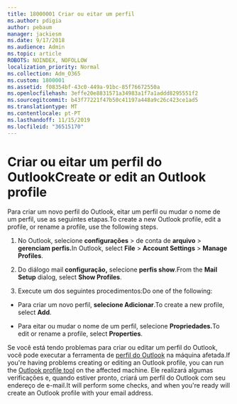 ```yaml
---
title: 18000001 Criar ou eitar um perfil
ms.author: pdigia
author: pebaum
manager: jackiesm
ms.date: 9/17/2018
ms.audience: Admin
ms.topic: article
ROBOTS: NOINDEX, NOFOLLOW
localization_priority: Normal
ms.collection: Adm_O365
ms.custom: 1800001
ms.assetid: f08354bf-43c0-449a-91bc-85f76672550a
ms.openlocfilehash: 3effe20e8831571a34983a1f7a1addd8295551f2
ms.sourcegitcommit: b43f77221f47b50c41197a448a9c26c423ce1ad5
ms.translationtype: MT
ms.contentlocale: pt-PT
ms.lasthandoff: 11/15/2019
ms.locfileid: "36515170"
---
```

# <a name="create-or-edit-an-outlook-profile"></a><span data-ttu-id="de45a-102">Criar ou eitar um perfil do Outlook</span><span class="sxs-lookup"><span data-stu-id="de45a-102">Create or edit an Outlook profile</span></span>

<span data-ttu-id="de45a-103">Para criar um novo perfil do Outlook, eitar um perfil ou mudar o nome de um perfil, use as seguintes etapas.</span><span class="sxs-lookup"><span data-stu-id="de45a-103">To create a new Outlook profile, edit a profile, or rename a profile, use the following steps.</span></span>
  
1. <span data-ttu-id="de45a-104">No Outlook, selecione **configurações** \> de conta de **arquivo** \> **gerenciam perfis.**</span><span class="sxs-lookup"><span data-stu-id="de45a-104">In Outlook, select **File** \> **Account Settings** \> **Manage Profiles**.</span></span>
    
2. <span data-ttu-id="de45a-105">Do diálogo mail **configuração,** selecione **perfis show**.</span><span class="sxs-lookup"><span data-stu-id="de45a-105">From the **Mail Setup** dialog, select **Show Profiles**.</span></span>
    
3. <span data-ttu-id="de45a-106">Execute um dos seguintes procedimentos:</span><span class="sxs-lookup"><span data-stu-id="de45a-106">Do one of the following:</span></span>
    
  - <span data-ttu-id="de45a-107">Para criar um novo perfil, **selecione Adicionar**.</span><span class="sxs-lookup"><span data-stu-id="de45a-107">To create a new profile, select **Add**.</span></span>
    
  - <span data-ttu-id="de45a-108">Para eitar ou mudar o nome de um perfil, selecione **Propriedades.**</span><span class="sxs-lookup"><span data-stu-id="de45a-108">To edit or rename a profile, select **Properties**.</span></span>
    
<span data-ttu-id="de45a-109">Se você está tendo problemas para criar ou editar um perfil do Outlook, você pode executar a ferramenta de [perfil do Outlook](https://aka.ms/SaRA-OutlookSetupProfile) na máquina afetada.</span><span class="sxs-lookup"><span data-stu-id="de45a-109">If you're having problems creating or editing an Outlook profile, you can run the [Outlook profile tool](https://aka.ms/SaRA-OutlookSetupProfile) on the affected machine.</span></span> <span data-ttu-id="de45a-110">Ele realizará algumas verificações e, quando estiver pronto, criará um perfil do Outlook com seu endereço de e-mail.</span><span class="sxs-lookup"><span data-stu-id="de45a-110">It will perform some checks, and when you're ready will create an Outlook profile with your email address.</span></span> 
  

